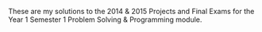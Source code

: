 These are my solutions to the 2014 & 2015 Projects and Final Exams for the Year 1 Semester 1 Problem Solving & Programming module.